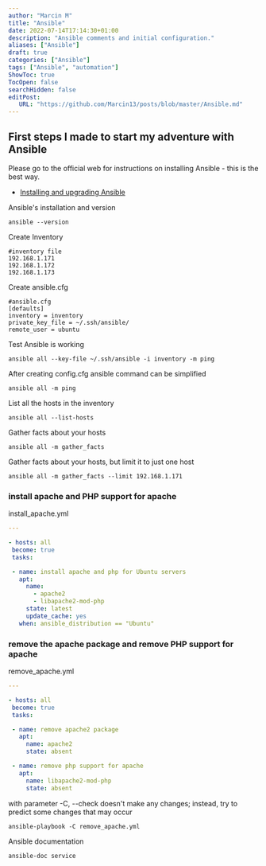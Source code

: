 ```yaml
---
author: "Marcin M"
title: "Ansible"
date: 2022-07-14T17:14:30+01:00
description: "Ansible comments and initial configuration."
aliases: ["Ansible"]
draft: true
categories: ["Ansible"]
tags: ["Ansible", "automation"]
ShowToc: true
TocOpen: false
searchHidden: false
editPost:
   URL: "https://github.com/Marcin13/posts/blob/master/Ansible.md"
---
```

## First steps I made to start my adventure with Ansible
Please go to the official web for instructions on installing Ansible - this is the best way.
- [Installing and upgrading Ansible](https://docs.ansible.com/ansible/latest/installation_guide/intro_installation.html#installing-and-upgrading-ansible)

Ansible's installation and version
```shell
ansible --version
```

Create Inventory
```shell
#inventory file
192.168.1.171
192.168.1.172
192.168.1.173
```

Create ansible.cfg
```shell
#ansible.cfg
[defaults]
inventory = inventory
private_key_file = ~/.ssh/ansible/
remote_user = ubuntu
```

Test Ansible is working
```shell
ansible all --key-file ~/.ssh/ansible -i inventory -m ping
```

After creating config.cfg ansible command can be simplified
```shell
ansible all -m ping
```

List all the hosts in the inventory
```shell
ansible all --list-hosts
```

Gather facts about your hosts
```shell
ansible all -m gather_facts
```

Gather facts about your hosts, but limit it to just one host
```shell
ansible all -m gather_facts --limit 192.168.1.171
```
### install apache and PHP support for apache
install_apache.yml
```yaml
---

- hosts: all
 become: true
 tasks:

 - name: install apache and php for Ubuntu servers
   apt:
     name:
       - apache2
       - libapache2-mod-php
     state: latest
     update_cache: yes
   when: ansible_distribution == "Ubuntu"
```

### remove the apache package and remove PHP support for apache
remove_apache.yml
```yaml
---

- hosts: all
 become: true
 tasks:

 - name: remove apache2 package
   apt:
     name: apache2
     state: absent

 - name: remove php support for apache
   apt:
     name: libapache2-mod-php
     state: absent
```
with parameter -C, --check doesn't make any changes; instead, try to predict some changes that may occur
```shell
ansible-playbook -C remove_apache.yml
```
Ansible documentation
```shell
ansible-doc service
```
